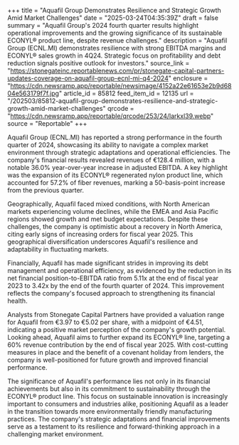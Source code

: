 +++
title = "Aquafil Group Demonstrates Resilience and Strategic Growth Amid Market Challenges"
date = "2025-03-24T04:35:39Z"
draft = false
summary = "Aquafil Group's 2024 fourth quarter results highlight operational improvements and the growing significance of its sustainable ECONYL® product line, despite revenue challenges."
description = "Aquafil Group (ECNL.MI) demonstrates resilience with strong EBITDA margins and ECONYL® sales growth in 4Q24. Strategic focus on profitability and debt reduction signals positive outlook for investors."
source_link = "https://stonegateinc.reportablenews.com/pr/stonegate-capital-partners-updates-coverage-on-aquafil-group-ecnl-mi-q4-2024"
enclosure = "https://cdn.newsramp.app/reportable/newsimage/4152a22e61653e2b9d6804e563179f7f.jpg"
article_id = 85812
feed_item_id = 12135
url = "/202503/85812-aquafil-group-demonstrates-resilience-and-strategic-growth-amid-market-challenges"
qrcode = "https://cdn.newsramp.app/reportable/qrcode/253/24/larkxl39.webp"
source = "Reportable"
+++

<p>Aquafil Group (ECNL.MI) has reported a strong performance in the fourth quarter of 2024, showcasing its ability to navigate a complex market environment through strategic adaptations and operational efficiencies. The company's financial results revealed revenues of €128.4 million, with a notable 36.0% year-over-year increase in adjusted EBITDA. A key highlight was the expansion of its ECONYL® regenerated nylon product line, which accounted for 57.2% of fiber revenues, marking a 50-basis-point increase from the previous quarter.</p><p>Geographically, Aquafil faced mixed conditions, with North American markets experiencing volume declines, while the EMEA and Asia Pacific regions showed growth and met budget expectations. Despite these challenges, the company is optimistic about a recovery in North America, citing early signs of increasing orders for fiscal year 2025. This geographical diversification underscores Aquafil's resilience and adaptability in fluctuating markets.</p><p>Financially, Aquafil has made significant strides in improving its debt management and operational efficiency, as evidenced by the reduction in its net financial position-to-EBITDA ratio from 5.11x at the end of fiscal year 2023 to 3.42x by the end of the fourth quarter of 2024. This improvement reflects the company's focused approach to strengthening its financial health.</p><p>Analysts from Stonegate Capital Partners have provided a valuation range for Aquafil from €3.97 to €5.02 per share, with a midpoint of €4.51, indicating a positive market perception of the company's growth potential. Looking ahead, Aquafil aims to further expand its ECONYL® line, targeting a 60% revenue contribution by the end of fiscal year 2025. With cost-cutting measures in place and the benefit of a covenant holiday from lenders, the company is well-positioned for future growth and improved financial performance.</p><p>The significance of Aquafil's performance lies not only in its financial achievements but also in its commitment to sustainability through the ECONYL® product line. This focus on sustainable innovation is increasingly important to consumers and industries alike, positioning Aquafil as a leader in the transition towards more environmentally friendly manufacturing practices. The company's strategic adaptations and financial improvements serve as a testament to its resilience and forward-thinking approach in a challenging market environment.</p>